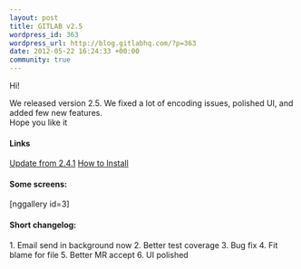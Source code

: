 ```yaml
--- 
layout: post
title: GITLAB v2.5
wordpress_id: 363
wordpress_url: http://blog.gitlabhq.com/?p=363
date: 2012-05-22 16:24:33 +00:00
community: true
---
```

Hi!

<p>We released version 2.5. We fixed a lot of encoding issues, polished UI, and added few new features. 
<br/>Hope you like it</p>
<h4>Links</h4>
<a title="Update from 2.4.1" href="https://github.com/gitlabhq/gitlabhq/wiki/From-2.4.1-to-2.5.0">Update from 2.4.1</a>
<a title="How to Install" href="https://github.com/gitlabhq/gitlabhq/blob/stable/doc/installation.md">How to Install</a>
<h4>Some screens:</h4>
[nggallery id=3]
<h4>Short changelog:</h4>
1. Email send in background now
2. Better test coverage
3. Bug fix
4. Fit blame for file
5. Better MR accept
6. UI polished
